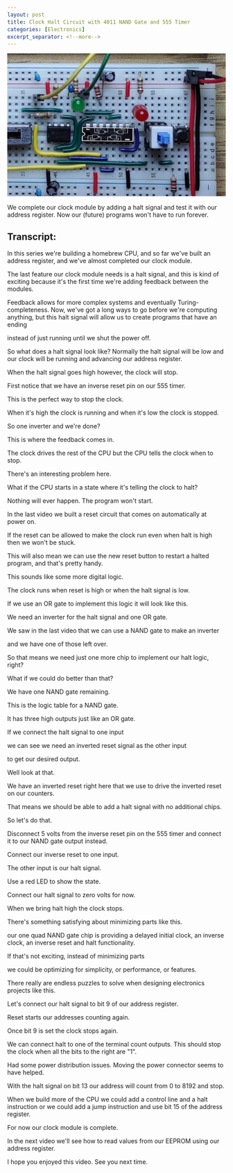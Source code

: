 ```yaml
---
layout: post
title: Clock Halt Circuit with 4011 NAND Gate and 555 Timer
categories: [Electronics]
excerpt_separator: <!--more-->
---
```


[![Clock Halt Circuit with 4011 NAND Gate and 555 Timer](/images/halt.jpg)](https://youtu.be/-j5fzLaksTk)

We complete our clock module by adding a halt signal and test it with our address register. Now our (future) programs won't have to run forever.

<!--more-->

## Transcript:

In this series we're building a homebrew CPU,
and so far we've built an address register,
and we've almost completed our clock module.

The last feature our clock module needs is a halt signal,
and this is kind of exciting because it's the first time we're adding feedback between the modules.

Feedback allows for more complex systems and eventually Turing-completeness. Now, we've got a long ways to go before
we're computing anything,
but this halt signal will allow us to
create programs that have an ending

instead of just running until we shut the power off.

So what does a halt signal look like? Normally the halt signal will be low and our clock will be running and advancing our address register.

When the halt signal goes high however, the clock will stop.

First notice that we have an inverse reset pin on our 555 timer.

This is the perfect way to stop the clock.

When it's high the clock is running and when it's low the clock is stopped.

So one inverter and we're done?

This is where the feedback comes in.

The clock drives the rest of the CPU
but the CPU tells the clock when to stop.

There's an interesting problem here.

What if the CPU starts in a state
where it's telling the clock to halt?

Nothing will ever happen.
The program won't start.

In the last video we built a reset circuit that comes on automatically at power on.

If the reset can be allowed to make the clock run even when halt is high then we won't be stuck.

This will also mean we can use the new reset button to restart a halted program,
and that's pretty handy.

This sounds like some more digital logic.

The clock runs when reset is high or when the halt signal is low.

If we use an OR gate to implement this logic it will look like this.

We need an inverter for the halt signal and one OR gate.

We saw in the last video that we can use a NAND gate to make an inverter

and we have one of those left over.

So that means we need just one more chip
to implement our halt logic, right?

What if we could do better than that?

We have one NAND gate remaining.

This is the logic table for a NAND gate.

It has three high outputs just like an OR gate.

If we connect the halt signal to one input

we can see we need an inverted reset signal as the other input

to get our desired output.

Well look at that.

We have an inverted reset right here that we use to 
drive the inverted reset on our counters.

That means we should be able to add a halt signal with no additional chips.

So let's do that.

Disconnect 5 volts from the inverse reset pin on the 555 timer
and connect it to our NAND gate output instead.

Connect our inverse reset to one input.

The other input is our halt signal.

Use a red LED to show the state.

Connect our halt signal to zero volts for now.

When we bring halt high the clock stops.

There's something satisfying about minimizing parts like this.

our one quad NAND gate chip is providing
a delayed initial clock,
an inverse clock,
an inverse reset and halt functionality.

If that's not exciting, instead of minimizing parts

we could be optimizing for simplicity,
or performance, or features.

There really are endless puzzles to solve when designing electronics projects like this.

Let's connect our halt signal to bit 9 of our address register.

Reset starts our addresses counting again.

Once bit 9 is set the clock stops again.

We can connect halt to one of the terminal count outputs. This should stop the clock when all the bits to the right are "1".

Had some power distribution issues.
Moving the power connector seems to have helped.

With the halt signal on bit 13 our address will count from 0 to 8192 and stop.

When we build more of the CPU we could add a control line and a halt instruction or we could add a jump instruction and use bit 15 of the address register.

For now our clock module is complete.

In the next video we'll see how to read values from our EEPROM
using our address register.

I hope you enjoyed this video. See you next time.
